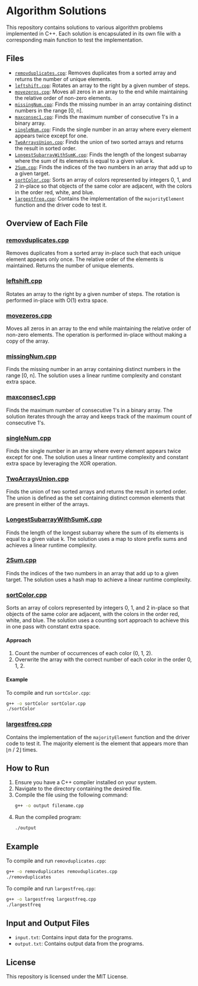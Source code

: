 # Algorithm Solutions

This repository contains solutions to various algorithm problems implemented in C++. Each solution is encapsulated in its own file with a corresponding main function to test the implementation.

## Files

- [`removduplicates.cpp`](./removduplicates.cpp): Removes duplicates from a sorted array and returns the number of unique elements.
- [`leftshift.cpp`](./leftshift.cpp): Rotates an array to the right by a given number of steps.
- [`movezeros.cpp`](./movezeros.cpp): Moves all zeros in an array to the end while maintaining the relative order of non-zero elements.
- [`missingNum.cpp`](./missingNum.cpp): Finds the missing number in an array containing distinct numbers in the range [0, n].
- [`maxconsec1.cpp`](./maxconsec1.cpp): Finds the maximum number of consecutive 1's in a binary array.
- [`singleNum.cpp`](./singleNum.cpp): Finds the single number in an array where every element appears twice except for one.
- [`TwoArraysUnion.cpp`](./TwoArraysUnion.cpp): Finds the union of two sorted arrays and returns the result in sorted order.
- [`LongestSubarrayWithSumK.cpp`](./LongestSubarrayWithSumK.cpp): Finds the length of the longest subarray where the sum of its elements is equal to a given value k.
- [`2Sum.cpp`](./2Sum.cpp): Finds the indices of the two numbers in an array that add up to a given target.
- [`sortColor.cpp`](./sortColor.cpp): Sorts an array of colors represented by integers 0, 1, and 2 in-place so that objects of the same color are adjacent, with the colors in the order red, white, and blue.
- [`largestfreq.cpp`](./largestfreq.cpp): Contains the implementation of the `majorityElement` function and the driver code to test it.

## Overview of Each File

### [removduplicates.cpp](./removduplicates.cpp)

Removes duplicates from a sorted array in-place such that each unique element appears only once. The relative order of the elements is maintained. Returns the number of unique elements.

### [leftshift.cpp](./leftshift.cpp)

Rotates an array to the right by a given number of steps. The rotation is performed in-place with O(1) extra space.

### [movezeros.cpp](./movezeros.cpp)

Moves all zeros in an array to the end while maintaining the relative order of non-zero elements. The operation is performed in-place without making a copy of the array.

### [missingNum.cpp](./missingNum.cpp)

Finds the missing number in an array containing distinct numbers in the range [0, n]. The solution uses a linear runtime complexity and constant extra space.

### [maxconsec1.cpp](./maxconsec1.cpp)

Finds the maximum number of consecutive 1's in a binary array. The solution iterates through the array and keeps track of the maximum count of consecutive 1's.

### [singleNum.cpp](./singleNum.cpp)

Finds the single number in an array where every element appears twice except for one. The solution uses a linear runtime complexity and constant extra space by leveraging the XOR operation.

### [TwoArraysUnion.cpp](./TwoArraysUnion.cpp)

Finds the union of two sorted arrays and returns the result in sorted order. The union is defined as the set containing distinct common elements that are present in either of the arrays.

### [LongestSubarrayWithSumK.cpp](./LongestSubarrayWithSumK.cpp)

Finds the length of the longest subarray where the sum of its elements is equal to a given value k. The solution uses a map to store prefix sums and achieves a linear runtime complexity.

### [2Sum.cpp](./2Sum.cpp)

Finds the indices of the two numbers in an array that add up to a given target. The solution uses a hash map to achieve a linear runtime complexity.

### [sortColor.cpp](./sortColor.cpp)

Sorts an array of colors represented by integers 0, 1, and 2 in-place so that objects of the same color are adjacent, with the colors in the order red, white, and blue. The solution uses a counting sort approach to achieve this in one pass with constant extra space.

#### Approach

1. Count the number of occurrences of each color (0, 1, 2).
2. Overwrite the array with the correct number of each color in the order 0, 1, 2.

#### Example

To compile and run `sortColor.cpp`:
```sh
g++ -o sortColor sortColor.cpp
./sortColor
```

### [largestfreq.cpp](./largestfreq.cpp)

Contains the implementation of the `majorityElement` function and the driver code to test it. The majority element is the element that appears more than ⌊n / 2⌋ times.

## How to Run

1. Ensure you have a C++ compiler installed on your system.
2. Navigate to the directory containing the desired file.
3. Compile the file using the following command:
    ```sh
    g++ -o output filename.cpp
    ```
4. Run the compiled program:
    ```sh
    ./output
    ```

## Example

To compile and run `removduplicates.cpp`:
```sh
g++ -o removduplicates removduplicates.cpp
./removduplicates
```

To compile and run `largestfreq.cpp`:
```sh
g++ -o largestfreq largestfreq.cpp
./largestfreq
```

## Input and Output Files

- `input.txt`: Contains input data for the programs.
- `output.txt`: Contains output data from the programs.

## License

This repository is licensed under the MIT License.
